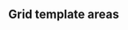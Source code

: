 ## Grid template areas


<!-- <values.gridTemplateAreas> -->
<!-- </values.gridTemplateAreas> -->


<!-- <variants.gridTemplateAreas> -->
<!-- </variants.gridTemplateAreas> -->
